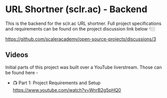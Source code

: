 # URL Shortner (sclr.ac) - Backend

This is the backend for the sclr.ac URL shortner. Full project specifications and requirements can be found on the project discussion link below 👇🏼 

https://github.com/scaleracademy/open-source-projects/discussions/3 

## Videos

Initial parts of this project was built over a YouTube liverstream. Those can be found here - 


- 📺 Part 1: Project Requirements and Setup 
    https://www.youtube.com/watch?v=WnrB2g5pHQ0 



